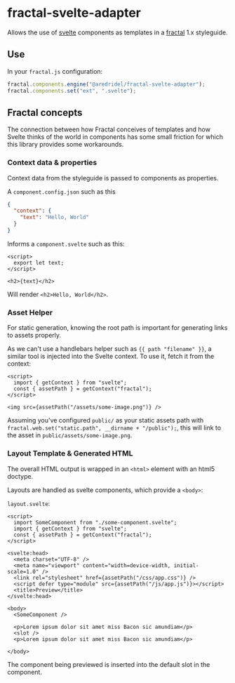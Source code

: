 # fractal-svelte-adapter

Allows the use of [svelte](https://svelte.dev) components as templates in a
[fractal](https://fractal.build) 1.x styleguide.

## Use

In your `fractal.js` configuration:

```javascript
fractal.components.engine("@aredridel/fractal-svelte-adapter");
fractal.components.set("ext", ".svelte");
```

## Fractal concepts

The connection between how Fractal conceives of templates and how Svelte thinks
of the world in components has some small friction for which this library
provides some workarounds.

### Context data & properties

Context data from the styleguide is passed to components as properties.

A `component.config.json` such as this

```json
{
  "context": {
    "text": "Hello, World"
  }
}
```

Informs a `component.svelte` such as this:

```svelte
<script>
  export let text;
</script>

<h2>{text}</h2>
```

Will render `<h2>Hello, World</h2>`.

### Asset Helper

For static generation, knowing the root path is important for generating links
to assets properly.

As we can't use a handlebars helper such as `{{ path "filename" }}`, a similar
tool is injected into the Svelte context. To use it, fetch it from the context:

```svelte
<script>
  import { getContext } from "svelte";
  const { assetPath } = getContext("fractal");
</script>

<img src={assetPath("/assets/some-image.png")} />
```

Assuming you've configured `public/` as your static assets path with
`fractal.web.set("static.path", __dirname + "/public");`, this will link to the
asset in `public/assets/some-image.png`.

### Layout Template & Generated HTML

The overall HTML output is wrapped in an `<html>` element with an html5 doctype.

Layouts are handled as svelte components, which provide a `<body>`:

`layout.svelte`:

```svelte
<script>
  import SomeComponent from "./some-component.svelte";
  import { getContext } from "svelte";
  const { assetPath } = getContext("fractal");
</script>

<svelte:head>
  <meta charset="UTF-8" />
  <meta name="viewport" content="width=device-width, initial-scale=1.0" />
  <link rel="stylesheet" href={assetPath("/css/app.css")} />
  <script defer type="module" src={assetPath("/js/app.js")}></script>
  <title>Preview</title>
</svelte:head>

<body>
  <SomeComponent />

  <p>Lorem ipsum dolor sit amet miss Bacon sic amundiam</p>
  <slot />
  <p>Lorem ipsum dolor sit amet miss Bacon sic amundiam</p>

</body>
```

The component being previewed is inserted into the default slot in the component.
